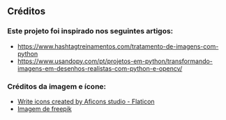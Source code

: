 ## Créditos

### Este projeto foi inspirado nos seguintes artigos:
- https://www.hashtagtreinamentos.com/tratamento-de-imagens-com-python
- https://www.usandopy.com/pt/projetos-em-python/transformando-imagens-em-desenhos-realistas-com-python-e-opencv/

### Créditos da imagem e ícone:
- [Write icons created by Aficons studio - Flaticon](https://www.flaticon.com/free-icons/write "write icons") 
- [Imagem de freepik](https://br.freepik.com/psd-gratuitas/renderizacao-3d-do-icone-da-interface-do-usuario_20546699.htm#fromView=search&page=1&position=7&uuid=89b26a8d-4d70-4a5d-a732-e266824544d6)